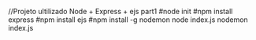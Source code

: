 //Projeto ultilizado Node + Express + ejs
part1
#node init
#npm install express
#npm install ejs
#npm install -g nodemon
node index.js
nodemon index.js
